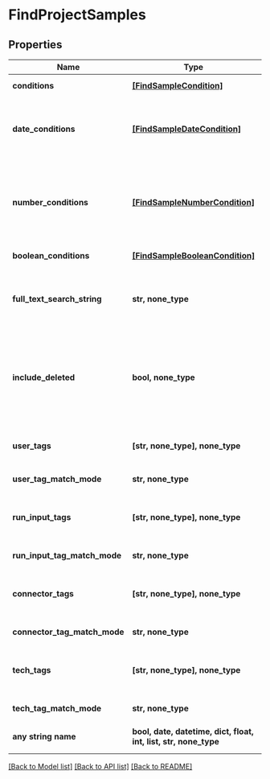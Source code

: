 # FindProjectSamples


## Properties
Name | Type | Description | Notes
------------ | ------------- | ------------- | -------------
**conditions** | [**[FindSampleCondition]**](FindSampleCondition.md) | Adds a condition on a string field. | 
**date_conditions** | [**[FindSampleDateCondition]**](FindSampleDateCondition.md) | Adds a condition on a date metadate field. If both the dateBefore and dateAfter parameter are null it will return any sample that has no value for the date field. | 
**number_conditions** | [**[FindSampleNumberCondition]**](FindSampleNumberCondition.md) | Adds a condition on a number metadata field. If both the lowerBoundary and upperBoundary parameter are null it will return any sample that has no value for the number field. | 
**boolean_conditions** | [**[FindSampleBooleanCondition]**](FindSampleBooleanCondition.md) | Adds a condition on a boolean field. | 
**full_text_search_string** | **str, none_type** | Adds a fuzzy matching condition for the text on all string fields of the sample i.e. on both the fixed fields (name, description) as any metadata text field. | [optional] 
**include_deleted** | **bool, none_type** | Indicates whether deleted samples should be included. | [optional]  if omitted the server will use the default value of False
**user_tags** | **[str, none_type], none_type** | The usertags to filter on. The userTagMatchMode-parameter determines how the filtering is done. | [optional] 
**user_tag_match_mode** | **str, none_type** | How the usertags are filtered. | [optional] 
**run_input_tags** | **[str, none_type], none_type** | The runInputTags to filter on. The runInputTagMatchMode-parameter determines how the filtering is done. | [optional] 
**run_input_tag_match_mode** | **str, none_type** | How the runInputTags are filtered. | [optional] 
**connector_tags** | **[str, none_type], none_type** | The connectorTags to filter on. The connectorTagMatchMode-parameter determines how the filtering is done. | [optional] 
**connector_tag_match_mode** | **str, none_type** | How the connectorTags are filtered. | [optional] 
**tech_tags** | **[str, none_type], none_type** | The technicalTags to filter on. The techTagMatchMode-parameter determines how the filtering is done. | [optional] 
**tech_tag_match_mode** | **str, none_type** | How the technicalTags are filtered. | [optional] 
**any string name** | **bool, date, datetime, dict, float, int, list, str, none_type** | any string name can be used but the value must be the correct type | [optional]

[[Back to Model list]](../README.md#documentation-for-models) [[Back to API list]](../README.md#documentation-for-api-endpoints) [[Back to README]](../README.md)


